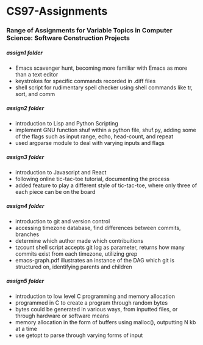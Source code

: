 # CS97-Assignments
### Range of Assignments for Variable Topics in Computer Science: Software Construction Projects

##### assign1 folder
- Emacs scavenger hunt, becoming more familiar with Emacs as more than a text editor
- keystrokes for specific commands recorded in .diff files
- shell script for rudimentary spell checker using shell commands like tr, sort, and comm

##### assign2 folder
- introduction to Lisp and Python Scripting
- implement GNU function shuf within a python file, shuf.py, adding some of the flags such as input range, echo, head-count, and repeat
- used argparse module to deal with varying inputs and flags

##### assign3 folder
- introduction to Javascript and React
- following online tic-tac-toe tutorial, documenting the process
- added feature to play a different style of tic-tac-toe, where only three of each piece can be on the board

##### assign4 folder
- introduction to git and version control
- accessing timezone database, find differences between commits, branches
- determine which author made which contribuitions
- tzcount shell script accepts git log as parameter, returns how many commits exist from each timezone, utilizing grep
- emacs-graph.pdf illustrates an instance of the DAG which git is structured on, identifying parents and children

##### assign5 folder
- introduction to low level C programming and memory allocation
- programmed in C to create a program through random bytes
- bytes could be generated in various ways, from inputted files, or through hardware or software means
- memory allocation in the form of buffers using malloc(), outputting N kb at a time
- use getopt to parse through varying forms of input
